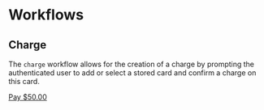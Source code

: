 # Workflows

## Charge

The `charge` workflow allows for the creation of a charge by prompting the authenticated user to add or select a stored card and confirm a charge on this card.

<a href="#" onclick="qp.charge(5000)">Pay $50.00</a>